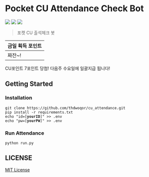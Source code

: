 # Pocket CU Attendance Check Bot
<a href="https://github.com/features/actions"><img src="https://img.shields.io/badge/GitHub Actions-2088FF?style=for-the-badge&logo=GitHub Actions&logoColor=white"/></a>
<a href="https://www.selenium.dev/"><img src="https://img.shields.io/badge/Selenium-43B02A?style=for-the-badge&logo=Selenium&logoColor=white"/></a>
<a href="https://www.selenium.dev/"><img src="https://img.shields.io/badge/Python-3776AB?style=for-the-badge&logo=Python&logoColor=white"/></a>  
>포켓 CU 출석체크 봇  

|금일 획득 포인트
|-- 
|짜잔~!
CU포인트 7포인트 당첨!
다음주 수요일에 일괄지급 됩니다!

## Getting Started  

### Installation
<pre><code>git clone https://github.com/thdwoqor/cu_attendance.git
pip install -r requirements.txt
echo "id=[<b>yourID</b>]" >> .env
echo "pw=[<b>yourPW</b>]" >> .env
</code></pre>

### Run Attendance

<pre><code>python run.py</code></pre>

## LICENSE

[MIT License](./LICENSE)
